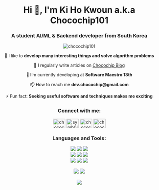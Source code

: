 <h1 align="center">Hi 👋, I'm Ki Ho Kwoun a.k.a Chocochip101</h1>
<h3 align="center">A student AI/ML & Backend developer from South Korea</h3>
 
<p align="center"> <img src="https://komarev.com/ghpvc/?username=chocochip101&label=Profile%20views&color=0e75b6&style=flat" alt="chocochip101" /> </p>

<div align="center">
 <p>🔭 I like to <b>develop many interesting things and solve algorithm problems</b></p>
 <p>📝 I regularly write articles on <a href="https://chocochip101.tistory.com/">Chocochip Blog</a></p>
 <p>🌱 I’m currently developing at <b>Software Maestro 13th</b></p>
 <p>📫 How to reach me <b>dev.chocochip@gmail.com</b></p>
 <p>⚡ Fun fact: <b>Seeking useful software and techniques makes me exciting</b></p>
</div>


<h3 align="center">Connect with me:</h3>
<p align="center">
<a href="https://kaggle.com/chocochip101" target="blank"><img align="center" src="https://cdn.jsdelivr.net/npm/simple-icons@3.0.1/icons/kaggle.svg" alt="chocochip101" height="30" width="40" /></a>
<a href="https://instagram.com/symb0l__0310" target="blank"><img align="center" src="https://cdn.jsdelivr.net/npm/simple-icons@3.0.1/icons/instagram.svg" alt="symb0l__0310" height="30" width="40" /></a>
<a href="https://codeforces.com/profile/chocochip" target="blank"><img align="center" src="https://cdn.jsdelivr.net/npm/simple-icons@3.0.1/icons/codeforces.svg" alt="chocochip" height="30" width="40" /></a>
<a href="https://www.leetcode.com/chocochip" target="blank"><img align="center" src="https://cdn.jsdelivr.net/npm/simple-icons@3.0.1/icons/leetcode.svg" alt="chocochip" height="30" width="40" /></a>
</p>

<h3 align="center">Languages and Tools:</h3>
<div align=center> 
  <img src="https://img.shields.io/badge/java-007396?style=for-the-badge&logo=java&logoColor=white"> 
  <img src="https://img.shields.io/badge/c++-00599C?style=for-the-badge&logo=c%2B%2B&logoColor=white">
  <img src="https://img.shields.io/badge/python-3776AB?style=for-the-badge&logo=python&logoColor=white"> 
  <br>
  
  
  <img src="https://img.shields.io/badge/vue.js-4FC08D?style=for-the-badge&logo=vue.js&logoColor=white"> 
  <img src="https://img.shields.io/badge/spring boot-6DB33F?style=for-the-badge&logo=spring boot&logoColor=white">
  <img src="https://img.shields.io/badge/flask-000000?style=for-the-badge&logo=flask&logoColor=white">
   <br>
 
  <img src="https://img.shields.io/badge/pytorch-EE4C2C?style=for-the-badge&logo=PyTorch&logoColor=white"> 
  <img src="https://img.shields.io/badge/tensorflow-FF6F00?style=for-the-badge&logo=tensorflow&logoColor=white"> 
  <img src="https://img.shields.io/badge/keras-D00000?style=for-the-badge&logo=keras&logoColor=white">
  <br>

  <br>
 
</div>

<div align="center">
<img src="http://mazassumnida.wtf/api/v2/generate_badge?boj=chocochip101">
<img src="http://mazassumnida.wtf/api/v2/generate_badge?boj=kiho1998">
<!--  <br><br>
<img src="https://github-readme-stats.vercel.app/api?username=chocochip101&theme=algolia&show_icons=true1"> -->
 <br><br>
<img src="https://github-readme-streak-stats.herokuapp.com?user=chocochip101&theme=radical&hide_border=true&date_format=M%20j%5B%2C%20Y%5D">
<!--  <br><br>
<img src="https://github-readme-stats.vercel.app/api/top-langs/?username=chocochip101&layout=compact"> -->

</div>
&nbsp;


 
<!--
**Chocochip101/Chocochip101** is a ✨ _special_ ✨ repository because its `README.md` (this file) appears on your GitHub profile.

Here are some ideas to get you started:

- 🔭 I’m currently working on ...
- 🌱 I’m currently learning ...
- 👯 I’m looking to collaborate on ...
- 🤔 I’m looking for help with ...
- 💬 Ask me about ...
- 📫 How to reach me: ...
- 😄 Pronouns: ...
- ⚡ Fun fact: ...
-->
